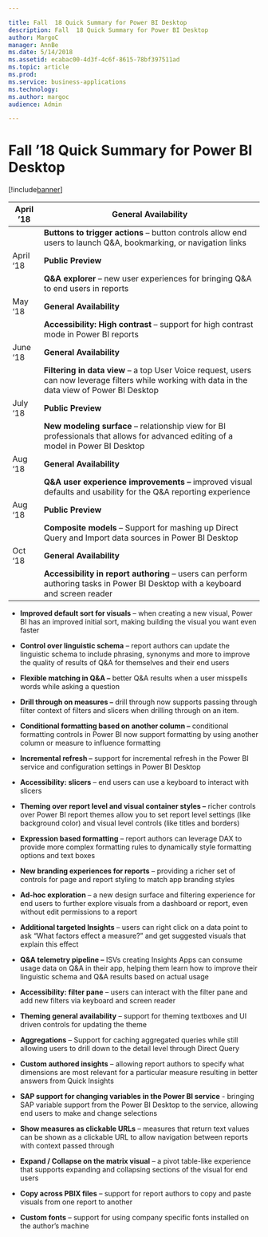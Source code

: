 ```yaml
---

title: Fall  18 Quick Summary for Power BI Desktop
description: Fall  18 Quick Summary for Power BI Desktop
author: MargoC
manager: AnnBe
ms.date: 5/14/2018
ms.assetid: ecabac00-4d3f-4c6f-8615-78bf397511ad
ms.topic: article
ms.prod: 
ms.service: business-applications
ms.technology: 
ms.author: margoc
audience: Admin

---
```

#  Fall ’18 Quick Summary for Power BI Desktop


[!include[banner](../../../../includes/banner.md)]

| April ’18 | **General Availability**                                                                                                                             |
|-----------|------------------------------------------------------------------------------------------------------------------------------------------------------|
|           | **Buttons to trigger actions** – button controls allow end users to launch Q&A, bookmarking, or navigation links                                    |
| April ‘18 | **Public Preview**                                                                                                                                   |
|           | **Q&A explorer** – new user experiences for bringing Q&A to end users in reports                                                                    |
| May ‘18   | **General Availability**                                                                                                                             |
|           | **Accessibility: High contrast** – support for high contrast mode in Power BI reports                                                                |
| June ‘18  | **General Availability**                                                                                                                             |
|           | **Filtering in data view** – a top User Voice request, users can now leverage filters while working with data in the data view of Power BI Desktop   |
| July ‘18  | **Public Preview**                                                                                                                                   |
|           | **New modeling surface** – relationship view for BI professionals that allows for advanced editing of a model in Power BI Desktop                    |
| Aug ‘18   | **General Availability**                                                                                                                             |
|           | **Q&A user experience improvements –** improved visual defaults and usability for the Q&A reporting experience                                      |
| Aug ‘18   | **Public Preview**                                                                                                                                   |
|           | **Composite models** – Support for mashing up Direct Query and Import data sources in Power BI Desktop                                              |
| Oct ‘18   | **General Availability**                                                                                                                             |
|           | **Accessibility in report authoring** – users can perform authoring tasks in Power BI Desktop with a keyboard and screen reader                      |

-   **Improved default sort for visuals** – when creating a new visual, Power BI
    has an improved initial sort, making building the visual you want even
    faster

-   **Control over linguistic schema** – report authors can update the
    linguistic schema to include phrasing, synonyms and more to improve the
    quality of results of Q&A for themselves and their end users

-   **Flexible matching in Q&A –** better Q&A results when a user misspells
    words while asking a question

-   **Drill through on measures –** drill through now supports passing through
    filter context of filters and slicers when drilling through on an item.

-   **Conditional formatting based on another column –** conditional formatting
    controls in Power BI now support formatting by using another column or
    measure to influence formatting

-   **Incremental refresh –** support for incremental refresh in the Power BI
    service and configuration settings in Power BI Desktop

-   **Accessibility: slicers** – end users can use a keyboard to interact with
    slicers

-   **Theming over report level and visual container styles –** richer controls
    over Power BI report themes allow you to set report level settings (like
    background color) and visual level controls (like titles and borders)

-   **Expression based formatting** – report authors can leverage DAX to provide
    more complex formatting rules to dynamically style formatting options and
    text boxes

-   **New branding experiences for reports** – providing a richer set of
    controls for page and report styling to match app branding styles

-   **Ad-hoc exploration** – a new design surface and filtering experience for 
    end users to further explore visuals from a dashboard or report, even without
    edit permissions to a report

-   **Additional targeted Insights** – users can right click on a data point to
    ask “What factors effect a measure?” and get suggested visuals that explain
    this effect

-   **Q&A telemetry pipeline –** ISVs creating Insights Apps can consume usage
    data on Q&A in their app, helping them learn how to improve their linguistic
    schema and Q&A results based on actual usage

-   **Accessibility: filter pane** – users can interact with the filter pane and
    add new filters via keyboard and screen reader

-   **Theming general availability** – support for theming textboxes and UI
    driven controls for updating the theme

-   **Aggregations** – Support for caching aggregated queries while still
    allowing users to drill down to the detail level through Direct Query

-   **Custom authored insights** – allowing report authors to specify what
    dimensions are most relevant for a particular measure resulting in better
    answers from Quick Insights

-   **SAP support for changing variables in the Power BI service** - bringing
    SAP variable support from the Power BI Desktop to the service, allowing end
    users to make and change selections

-   **Show measures as clickable URLs** – measures that return text values can be 
    shown as a clickable URL to allow navigation between reports with context
    passed through

-   **Expand / Collapse on the matrix visual** – a pivot table-like experience
    that supports expanding and collapsing sections of the visual for end users

-   **Copy across PBIX files** – support for report authors to copy and paste
    visuals from one report to another

-   **Custom fonts** – support for using company specific fonts installed on the
    author’s machine
